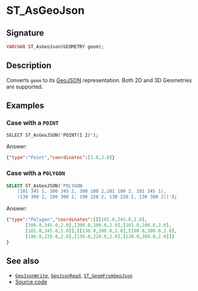# ST_AsGeoJson

## Signature

```sql
VARCHAR ST_AsGeoJson(GEOMETRY geom);
```

## Description

Converts `geom` to its [GeoJSON][wiki] representation.
Both 2D and 3D Geometries are supported.

## Examples

### Case with a `POINT`

```
SELECT ST_AsGeoJSON('POINT(1 2)');
```

Answer:
```json
{"type":"Point","coordinates":[1.0,2.0]}
```

### Case with a `POLYGON`

```sql
SELECT ST_AsGeoJSON('POLYGON
    (101 345 1, 300 345 2, 300 100 2,101 100 2, 101 345 1),
    (130 300 2, 190 300 2, 190 220 2, 130 220 2, 130 300 2))');
```

Answer:
```json
{"type":"Polygon","coordinates":[[[101.0,345.0,1.0],
       [300.0,345.0,2.0],[300.0,100.0,2.0],[101.0,100.0,2.0],
       [101.0,345.0,1.0]],[[130.0,300.0,2.0],[190.0,300.0,2.0],
       [190.0,220.0,2.0],[130.0,220.0,2.0],[130.0,300.0,2.0]]]
}
```

## See also

* [`GeoJsonWrite`](../GeoJsonWrite), [`GeoJsonRead`](../GeoJsonRead), [`ST_GeomFromGeoJson`](../ST_GeomFromGeoJson)
* <a href="https://github.com/orbisgis/h2gis/blob/master/h2gis-functions/src/main/java/org/h2gis/functions/io/geojson/ST_AsGeoJSON.java" target="_blank">Source code</a>

[wiki]: http://en.wikipedia.org/wiki/GeoJSON
